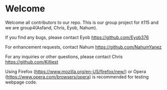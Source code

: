 # Welcome
Welcome all contributors to our repo. This is our group project for it115 and we are group4(Asfand, Chris, Eyob, Nahum).  

If you find any bugs, please contact Eyob https://github.com/Eyob376

For enhancement requests, contact Nahum https://github.com/NahumYanez

For any inquiries or other questions, please contact Chris https://github.com/Killiest

Using Firefox (https://www.mozilla.org/en-US/firefox/new/) or Opera (https://www.opera.com/browsers/opera) is recommended for testing webpage code.
